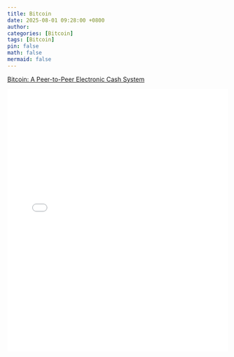 ```yaml
---
title: Bitcoin
date: 2025-08-01 09:28:00 +0800
author: 
categories: [Bitcoin]
tags: [Bitcoin]
pin: false
math: false
mermaid: false
---
```



[Bitcoin: A Peer-to-Peer Electronic Cash System](/assets/pdf/bitcoin.pdf)


<embed src="/assets/pdf/bitcoin.pdf" width="100%" height="600px" type="application/pdf">
